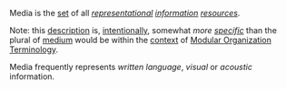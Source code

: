 Media is the [set](https://github.com/gcassel/Modular-Organization-Terminology/blob/master/terms/set.md) of all *[representational](https://github.com/gcassel/Modular-Organization-Terminology/blob/master/terms/representation.md) [information](https://github.com/gcassel/Modular-Organization-Terminology/blob/master/terms/information.md) [resources](https://github.com/gcassel/Modular-Organization-Terminology/blob/master/terms/resource.md)*.

Note: this [description](https://github.com/gcassel/Modular-Organization-Terminology/blob/master/terms/description.md) is, [intentionally](https://github.com/gcassel/Modular-Organization-Terminology/blob/master/terms/intention.md), somewhat *more [specific](https://github.com/gcassel/Modular-Organization-Terminology/blob/master/terms/specific.md)* than the plural of [medium](https://github.com/gcassel/Modular-Organization-Terminology/blob/master/terms/medium.md) would be within the [context](https://github.com/gcassel/Modular-Organization-Terminology/blob/master/terms/context.md) of [Modular Organization Terminology](https://github.com/gcassel/Modular-Organization-Terminology).

Media frequently represents *written language*, *visual* or *acoustic* information.
